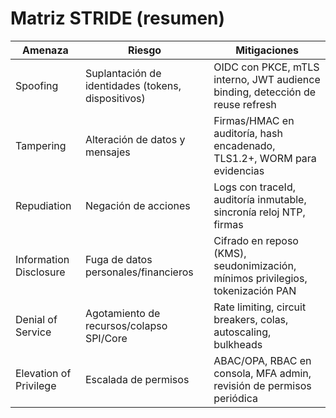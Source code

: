 # Matriz STRIDE (resumen)

| Amenaza | Riesgo | Mitigaciones |
|---|---|---|
| Spoofing | Suplantación de identidades (tokens, dispositivos) | OIDC con PKCE, mTLS interno, JWT audience binding, detección de reuse refresh |
| Tampering | Alteración de datos y mensajes | Firmas/HMAC en auditoría, hash encadenado, TLS1.2+, WORM para evidencias |
| Repudiation | Negación de acciones | Logs con traceId, auditoría inmutable, sincronía reloj NTP, firmas |
| Information Disclosure | Fuga de datos personales/financieros | Cifrado en reposo (KMS), seudonimización, mínimos privilegios, tokenización PAN |
| Denial of Service | Agotamiento de recursos/colapso SPI/Core | Rate limiting, circuit breakers, colas, autoscaling, bulkheads |
| Elevation of Privilege | Escalada de permisos | ABAC/OPA, RBAC en consola, MFA admin, revisión de permisos periódica |